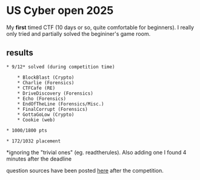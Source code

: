 # US Cyber open 2025
My __first__ timed CTF (10 days or so, quite comfortable for beginners). I really only tried and partially solved the begininer's game room.

## results
    * 9/12* solved (during competition time)

        * BlockBlast (Crypto)
        * Charlie (Forensics)
        * CTFCafe (RE)
        * DriveDiscovery (Forensics)
        * Echo (Forensics)
        * EndOfTheLine (Forensics/Misc.)
        * FinalCorrupt (Forensics)
        * GottaGoLow (Crypto)
        * Cookie (web)

    * 1000/1800 pts

    * 172/1032 placement




*ignoring the "trivial ones" (eg. readtherules). Also adding one I found 4 minutes after the deadline

question sources have been posted [here](https://github.com/jselliott/USCyberOpen2025/tree/main?tab=readme-ov-file) after the competition.
